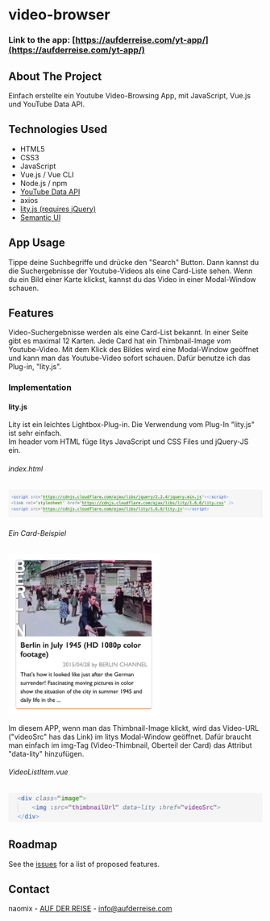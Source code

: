 # video-browser

### Link to the app: [https://aufderreise.com/yt-app/](https://aufderreise.com/yt-app/)

## About The Project

Einfach erstellte ein Youtube Video-Browsing App, mit JavaScript, Vue.js und YouTube Data API. 

## Technologies Used 

* HTML5
* CSS3
* JavaScript
* Vue.js / Vue CLI
* Node.js / npm
* [YouTube Data API](https://developers.google.com/youtube/v3)
* axios
* [lity.js (requires jQuery)](https://sorgalla.com/lity/) 
* [Semantic UI](https://semantic-ui.com/)

## App Usage

Tippe deine Suchbegriffe und drücke den "Search" Button. Dann kannst du die Suchergebnisse der Youtube-Videos als eine Card-Liste sehen. Wenn du ein Bild einer Karte klickst, kannst du das Video in einer Modal-Window schauen.


## Features

Video-Suchergebnisse werden als eine Card-List bekannt. In einer Seite gibt es maximal 12 Karten. 
Jede Card hat ein Thimbnail-Image vom Youtube-Video. Mit dem Klick des Bildes wird eine Modal-Window geöffnet und kann man das Youtube-Video sofort schauen. Dafür benutze ich das Plug-in, "lity.js".


### Implementation

#### lity.js

Lity ist ein leichtes Lightbox-Plug-in. Die Verwendung vom Plug-In "lity.js" ist sehr einfach.  
Im header vom HTML füge litys JavaScript und CSS Files und jQuery-JS ein.

###### index.html
<img src="images/header.jpg" alt="head" width="800"><br>

###### Ein Card-Beispiel
<img src="images/card.jpg" alt="card" width="300"><br>

Im diesem APP, wenn man das Thimbnail-Image klickt, wird das Video-URL ("videoSrc" has das Link) im litys Modal-Window geöffnet. Dafür braucht man einfach im img-Tag (Video-Thimbnail, Oberteil der Card) das Attribut "data-lity" hinzufügen.

###### VideoListItem.vue
<img src="images/img-div.jpg" alt="div" width="600"><br>


## Roadmap

See the [issues](https://github.com/nao-mix/youtube-browse/issues) for a list of proposed features.


## Contact

naomix - [AUF DER REISE](https://aufderreise.com/) - info@aufderreise.com

